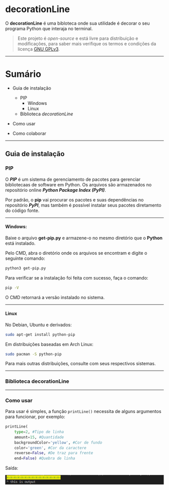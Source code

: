 # decorationLine #

O **decorationLine** é uma bibloteca onde sua utilidade é decorar o seu programa Python que interaja no terminal.

> Este projeto é _open-source_ e está livre para distribuição e modificações, para saber mais verifique os termos e condições da licença [GNU GPLv3](https://github.com/DeividWilly/pylines/blob/main/LICENSE).
_ _ _
# Sumário #

* Guia de instalação
    * PIP
        * Windows
        * Linux
    * Biblioteca _decorationLine_
* Como usar

* Como colaborar

_ _ _

## Guia de instalação

### PIP
O **_PIP_** é um sistema de gerenciamento de pacotes para gerenciar bibliotecaas de software em Python. Os arquivos são armazenados no repositório online **_Python Package Index (PyPI)_**.

Por padrão, o **pip** vai procurar os pacotes e suas dependências no repositório **_PyPI_**, mas também é possível instalar seus pacotes diretamento do código fonte.
_ _ _
#### Windows:

Baixe o arquivo **get-pip.py** e armazene-o no mesmo diretório que o **Python** está instalado.

Pelo CMD, abra o diretório onde os arquivos se encontram e digite o seguinte comando:
```bash
python3 get-pip.py
```
Para verificar se a instalação foi feita com sucesso, faça o comando:
```bash
pip -V
```
O CMD retornará a versão instalado no sistema.

_ _ _

#### Linux 

No Debian, Ubuntu e derivados:
```bash
sudo apt-get install python-pip
```

Em distribuições baseadas em Arch Linux:
```bash
sudo pacman -S python-pip
```

Para mais outras distribuições, consulte com seus respectivos sistemas.

_ _ _

### Biblioteca decorationLine

_ _ _

### Como usar

Para usar é simples, a função `printLine()` necessita de alguns argumentos para funcionar, por exemplo:

```py
printLine(
    type=2, #Tipo de linha
    amount=15, #Quantidade
    backgroundColor='yellow', #Cor de fundo
    color='green', #Cor da caractere
    reverse=False, #De traz para frente
    end=False) #Quebra de linha
```
Saída:

![](/assets/images/example-output.png)

